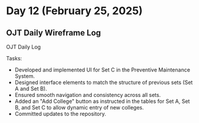 # Day 12 (February 25, 2025)

## OJT Daily Wireframe Log
OJT Daily Log

Tasks:
- Developed and implemented UI for Set C in the Preventive Maintenance System.
- Designed interface elements to match the structure of previous sets (Set A and Set B).
- Ensured smooth navigation and consistency across all sets.
- Added an "Add College" button as instructed in the tables for Set A, Set B, and Set C to allow dynamic entry of new colleges.
- Committed updates to the repository. 

